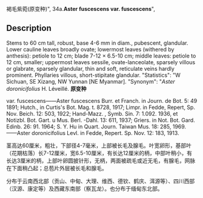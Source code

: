 褐毛紫菀(原变种)",
34a.**Aster fuscescens var. fuscescens**",

## Description
Stems to 60 cm tall, robust, base 4-6 mm in diam., pubescent, glandular. Lower cauline leaves broadly ovate; lowermost leaves (withered by anthesis): petiole to 12 cm; blade 7-12 × 6.5-10 cm; middle leaves: petiole to 12 cm, smaller; uppermost leaves sessile, ovate-lanceolate, sparsely villous or glabrate, sparsely glandular, thin and soft, reticulate veins hardly prominent. Phyllaries villous, short-stipitate glandular.
  "Statistics": "W Sichuan, SE Xizang, NW Yunnan [NE Myanmar].
  "Synonym": "*Aster doronicifolius* H. Léveillé.
**原变种**

var. fuscescens——Aster fuscescens Burr. et Franch. in Journ. de Bot. 5: 49 1891; Hutch., in Curtis's Bot. Mag. t. 8728, 1917; Limpr. in Fedde, Repert, Sp. Nov. Beich. 12: 503, 1922; Hand-Mazz. , Symb. Sin. 7: 1.092. 1936, et Notizbl. Bot. Gart. u Mus. Berl. -Dahl. 13: 611, 1937; Griers. in Not. Bot. Gard. Edinb. 26: 91. 1964; S. Y. Hu in Quart. Journ. Taiwan Mus. 18: 285, 1969. ——Aster doronicifolius Levl. in Fedde, Repert. Sp. Nov. 12: 183, 1913.

茎高达60厘米，粗壮，下部径4-7毫米，上部被长毛及腺毛。叶宽卵形，基部叶（花期枯落）长7-12厘米，宽6.5-10厘米，有长达12厘米的柄，中部叶稍小，有长达3厘米的柄，上部叶卵圆披针形，无柄，两面被疏毛或近无毛，有腺毛，网脉在下面稍凸起；总苞片外层被长毛和腺毛。

分布于云南西北部（贡山、中甸、大理、维西、德钦、鹤庆、洱源等）、四川西部（汉源、康定等）及西藏东南部（察瓦龙）。也分布于缅甸东北部。
